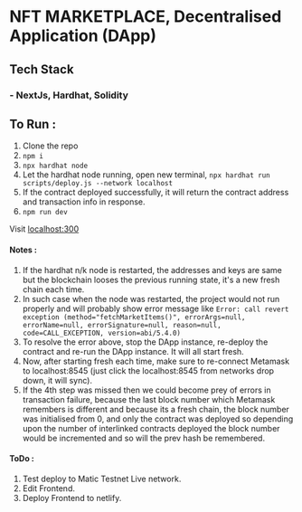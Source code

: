# NFT MARKETPLACE, Decentralised Application (DApp)  

## Tech Stack 
### - NextJs, Hardhat, Solidity

## To Run :

1. Clone the repo
2. `npm i`
3. `npx hardhat node`
4. Let the hardhat node running, open new terminal,
    `npx hardhat run scripts/deploy.js --network localhost`
5. If the contract deployed successfully, it will return the contract address and transaction info in response.
6. `npm run dev`

Visit [localhost:300](http://localhost:300)

#### Notes : 
1. If the hardhat n/k node is restarted, the addresses and keys are same but the blockchain looses the previous running state, it's a new fresh chain each time.
2. In such case when the node was restarted, the project would not run properly and will probably show error message like 
    `Error: call revert exception (method="fetchMarketItems()", errorArgs=null, errorName=null, errorSignature=null, reason=null, code=CALL_EXCEPTION, version=abi/5.4.0)`
3. To resolve the error above, stop the DApp instance, re-deploy the contract and re-run the DApp instance. It will all start fresh.
4. Now, after starting fresh each time, make sure to re-connect Metamask to localhost:8545 (just click the localhost:8545 from networks drop down, it will sync).
5. If the 4th step was missed then we could become prey of errors in transaction failure, because the last block number which Metamask remembers is different and because its a fresh chain, the block number was initialised from 0, and only the contract was deployed so depending upon the number of interlinked contracts deployed the block number would be incremented and so will the prev hash be remembered.

#### ToDo :
1. Test deploy to Matic Testnet Live network.
2. Edit Frontend.
3. Deploy Frontend to netlify.